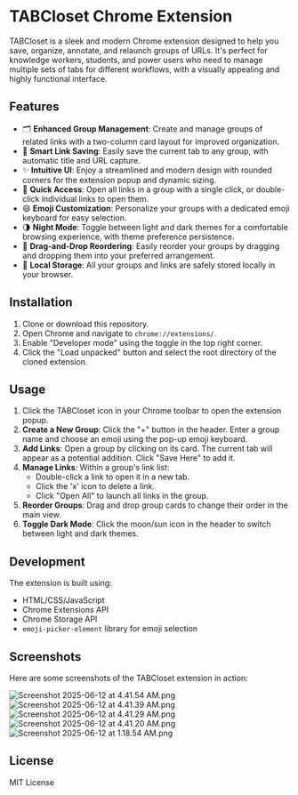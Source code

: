 # TABCloset Chrome Extension

TABCloset is a sleek and modern Chrome extension designed to help you save, organize, annotate, and relaunch groups of URLs. It's perfect for knowledge workers, students, and power users who need to manage multiple sets of tabs for different workflows, with a visually appealing and highly functional interface.

## Features

- 🗂 **Enhanced Group Management**: Create and manage groups of related links with a two-column card layout for improved organization.
- 🔗 **Smart Link Saving**: Easily save the current tab to any group, with automatic title and URL capture.
- ✨ **Intuitive UI**: Enjoy a streamlined and modern design with rounded corners for the extension popup and dynamic sizing.
- 🚀 **Quick Access**: Open all links in a group with a single click, or double-click individual links to open them.
- 😄 **Emoji Customization**: Personalize your groups with a dedicated emoji keyboard for easy selection.
- 🌗 **Night Mode**: Toggle between light and dark themes for a comfortable browsing experience, with theme preference persistence.
- 🔄 **Drag-and-Drop Reordering**: Easily reorder your groups by dragging and dropping them into your preferred arrangement.
- 💾 **Local Storage**: All your groups and links are safely stored locally in your browser.

## Installation

1.  Clone or download this repository.
2.  Open Chrome and navigate to `chrome://extensions/`.
3.  Enable "Developer mode" using the toggle in the top right corner.
4.  Click the "Load unpacked" button and select the root directory of the cloned extension.

## Usage

1.  Click the TABCloset icon in your Chrome toolbar to open the extension popup.
2.  **Create a New Group**: Click the "+" button in the header. Enter a group name and choose an emoji using the pop-up emoji keyboard.
3.  **Add Links**: Open a group by clicking on its card. The current tab will appear as a potential addition. Click "Save Here" to add it.
4.  **Manage Links**: Within a group's link list:
    *   Double-click a link to open it in a new tab.
    *   Click the 'x' icon to delete a link.
    *   Click "Open All" to launch all links in the group.
5.  **Reorder Groups**: Drag and drop group cards to change their order in the main view.
6.  **Toggle Dark Mode**: Click the moon/sun icon in the header to switch between light and dark themes.

## Development

The extension is built using:

*   HTML/CSS/JavaScript
*   Chrome Extensions API
*   Chrome Storage API
*   `emoji-picker-element` library for emoji selection

## Screenshots

Here are some screenshots of the TABCloset extension in action:

![Screenshot 2025-06-12 at 4.41.54 AM.png](UI/Screenshot%202025-06-12%20at%204.41.54%E2%80%AFAM.png)
![Screenshot 2025-06-12 at 4.41.39 AM.png](UI/Screenshot%202025-06-12%20at%204.41.39%E2%80%AFAM.png)
![Screenshot 2025-06-12 at 4.41.29 AM.png](UI/Screenshot%202025-06-12%20at%204.41.29%E2%80%AFAM.png)
![Screenshot 2025-06-12 at 4.41.20 AM.png](UI/Screenshot%202025-06-12%20at%204.41.20%E2%80%AFAM.png)
![Screenshot 2025-06-12 at 1.18.54 AM.png](UI/Screenshot%202025-06-12%20at%201.18.54%E2%80%AFAM.png) 

## License

MIT License